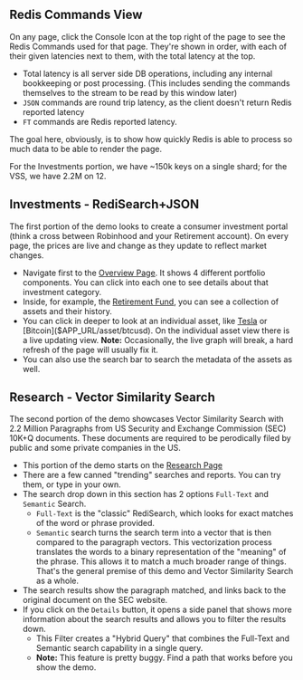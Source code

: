 
## Redis Commands View
On any page, click the Console Icon at the top right of the page to see the Redis Commands used for that page.  They're shown in order, with each of their given latencies next to them, with the total latency at the top. 

- Total latency is all server side DB operations, including any internal bookkeeping or post processing.  (This includes sending the commands themselves to the stream to be read by this window later)
- `JSON` commands are round trip latency, as the client doesn't return Redis reported latency
- `FT` commands are Redis reported latency.

The goal here, obviously, is to show how quickly Redis is able to process so much data to be able to render the page. 

For the Investments portion, we have ~150k keys on a single shard; for the VSS, we have 2.2M on 12.

## Investments - RediSearch+JSON
The first portion of the demo looks to create a consumer investment portal (think a cross between Robinhood and your Retirement account).  On every page, the prices are live and change as they update to reflect market changes.

- Navigate first to the [Overview Page]($APP_URL/overview).  It shows 4 different portfolio components.  You can click into each one to see details about that investment category.
- Inside, for example, the [Retirement Fund]($APP_URL/fund/retire2050), you can see a collection of assets and their history.  
- You can click in deeper to look at an individual asset, like [Tesla]($APP_URL/asset/tsla) or [Bitcoin]($APP_URL/asset/btcusd).  On the individual asset view there is a live updating view. **Note:** Occasionally, the live graph will break, a hard refresh of the page will usually fix it.
- You can also use the search bar to search the metadata of the assets as well.

## Research - Vector Similarity Search
The second portion of the demo showcases Vector Similarity Search with 2.2 Million Paragraphs from US Security and Exchange Commission (SEC) 10K+Q documents.  These documents are required to be perodically filed by public and some private companies in the US.

- This portion of the demo starts on the [Research Page]($APP_URL/research)
- There are a few canned "trending" searches and reports.  You can try them, or type in your own.
- The search drop down in this section has 2 options `Full-Text` and `Semantic` Search.
    - `Full-Text` is the "classic" RediSearch, which looks for exact matches of the word or phrase provided.
    - `Semantic` search turns the search term into a vector that is then compared to the paragraph vectors.  This vectorization process translates the words to a binary representation of the "meaning" of the phrase.  This allows it to match a much broader range of things.  That's the general premise of this demo and Vector Similarity Search as a whole.
- The search results show the paragraph matched, and links back to the original document on the SEC website.
- If you click on the `Details` button, it opens a side panel that shows more information about the search results and allows you to filter the results down.
    - This Filter creates a "Hybrid Query" that combines the Full-Text and Semantic search capability in a single query.
    - **Note:** This feature is pretty buggy.  Find a path that works before you show the demo.
